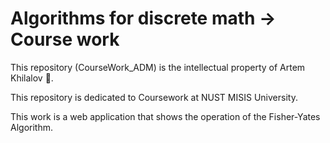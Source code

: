 # Algorithms for discrete math -> Course work
This repository (CourseWork_ADM) is the intellectual property of Artem Khilalov 🪬.

This repository is dedicated to Coursework at NUST MISIS University.

This work is a web application that shows the operation of the Fisher-Yates Algorithm.
